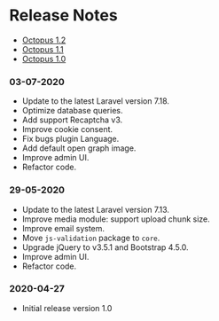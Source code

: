# Release Notes

- [Octopus 1.2](#version_1_2)
- [Octopus 1.1](#version_1_1)
- [Octopus 1.0](#version_1_0)

<a name="version_1_2"></a>
### 03-07-2020

- Update to the latest Laravel version 7.18.
- Optimize database queries.
- Add support Recaptcha v3.
- Improve cookie consent.
- Fix bugs plugin Language.
- Add default open graph image.
- Improve admin UI.
- Refactor code.

<a name="version_1_1"></a>
### 29-05-2020

- Update to the latest Laravel version 7.13.
- Improve media module: support upload chunk size.
- Improve email system.
- Move `js-validation` package to `core`.
- Upgrade jQuery to v3.5.1 and Bootstrap 4.5.0.
- Improve admin UI.
- Refactor code.

<a name="version_1_0"></a>
### 2020-04-27
- Initial release version 1.0
